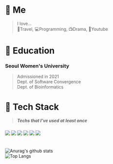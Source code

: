# :purple_heart: Me
> I love...<br>
> :blossom:Travel, :computer:Programming, :tv:Drama, :iphone:Youtube
# :school: Education
### Seoul Women's University 
> Admissioned in 2021<br>Dept. of Software Convergence<br>Dept. of Bioinformatics
# :nut_and_bolt: Tech Stack
> ##### Techs that I've used at least once <br>
<img src="https://img.shields.io/badge/Python-3766AB?style=flat-square&logo=Python&logoColor=white"/></a>
<img src="https://img.shields.io/badge/C++-00599c?style=flat-square&logo=C%2B%2B&logoColor=white"/></a>
<img src="https://img.shields.io/badge/HTML5-E34F26?style=flat-square&logo=HTML5&logoColor=white"/></a>
<img src="https://img.shields.io/badge/Javascript-F7DF1E?style=flat-square&logo=JavaScript&logoColor=white"/></a> 
<img src="https://img.shields.io/badge/CSS-1572B6?style=flat-square&logo=CSS3&logoColor=white"/></a>
<img src="https://img.shields.io/badge/Java-007396?style=flat-square&logo=Java&logoColor=white"/></a>
#

![Anurag's github stats](https://github-readme-stats.vercel.app/api?username=Skyminn&show_icons=true&theme=buefy)
<br>
![Top Langs](https://github-readme-stats.vercel.app/api/top-langs/?username=Skyminn&layout=compact&theme=buefy)


